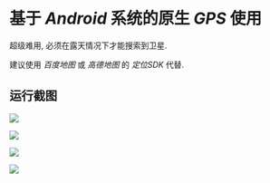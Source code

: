 # 基于 *Android* 系统的原生 *GPS* 使用

超级难用, 必须在露天情况下才能搜索到卫星.

建议使用 *百度地图* 或 *高德地图* 的 *定位SDK* 代替.

## 运行截图

![](./screenshot/1.png)

![](./screenshot/2.png)

![](./screenshot/3.png)

![](./screenshot/4.png)